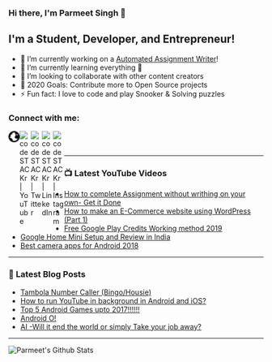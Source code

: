 ### Hi there, I'm Parmeet Singh 👋

## I'm a Student, Developer, and Entrepreneur!
- 🔭 I’m currently working on a [Automated Assignment Writer]!
- 🌱 I’m currently learning everything 🤣
- 👯 I’m looking to collaborate with other content creators
- 🥅 2020 Goals: Contribute more to Open Source projects
- ⚡ Fun fact: I love to code and play Snooker & Solving puzzles

### Connect with me:

[<img align="left" alt="codeSTACKr.com" width="22px" src="https://raw.githubusercontent.com/iconic/open-iconic/master/svg/globe.svg" />][website]
[<img align="left" alt="codeSTACKr | YouTube" width="22px" src="https://cdn.jsdelivr.net/npm/simple-icons@v3/icons/youtube.svg" />][youtube]
[<img align="left" alt="codeSTACKr | Twitter" width="22px" src="https://cdn.jsdelivr.net/npm/simple-icons@v3/icons/twitter.svg" />][twitter]
[<img align="left" alt="codeSTACKr | LinkedIn" width="22px" src="https://cdn.jsdelivr.net/npm/simple-icons@v3/icons/linkedin.svg" />][linkedin]
[<img align="left" alt="codeSTACKr | Instagram" width="22px" src="https://cdn.jsdelivr.net/npm/simple-icons@v3/icons/instagram.svg" />][instagram]

<br />


<br />

---

### 📺 Latest YouTube Videos
<!-- YOUTUBE:START -->
- [How to complete Assignment without writhing on your own- Get it Done](https://www.youtube.com/watch?v=nXrUremaqQc)
- [How to make an E-Commerce website using WordPress (Part 1)](https://www.youtube.com/watch?v=_v78O2PMdjQ)
- [Free Google Play Credits Working method 2019](https://www.youtube.com/watch?v=uKErHAsD8Jk)
- [Google Home Mini Setup and Review in India](https://www.youtube.com/watch?v=IDV1VP0A6PA)
- [Best camera apps for Android 2018](https://www.youtube.com/watch?v=Bxm-k7ftYT4)
<!-- YOUTUBE:END -->

---

### 📕 Latest Blog Posts
<!-- BLOG-POST-LIST:START -->
- [Tambola Number Caller (Bingo/Housie)](http://techwaria.blogspot.com/2020/04/tambola-number-caller-bingohousie.html)
- [How to run YouTube in background in Android and iOS?](http://techwaria.blogspot.com/2018/02/how-to-run-youtube-in-background-in.html)
- [Top 5 Android Games upto 2017!!!!!!](http://techwaria.blogspot.com/2017/12/top-5-android-games-upto-2017.html)
- [Android O!](http://techwaria.blogspot.com/2017/11/android-o.html)
- [AI -Will it end the world or simply Take your job away?](http://techwaria.blogspot.com/2017/02/ai-will-it-end-world-or-simply-take.html)
<!-- BLOG-POST-LIST:END -->

---

<img align="left" alt="Parmeet's Github Stats" src="https://github-readme-stats.codestackr.vercel.app/api?username=Parmeet349&show_icons=true&hide_border=true" />

[website]: http://www.geekypajis.com
[twitter]: https://twitter.com/Parmeet349
[youtube]: https://www.youtube.com/geekypajis
[instagram]: https://www.instagram.com/parmeet21_
[linkedin]: https://www.linkedin.com/in/parmeet-singh-3614a7135
[Automated Assignment Writer]: http://askstudio1.pythonanywhere.com